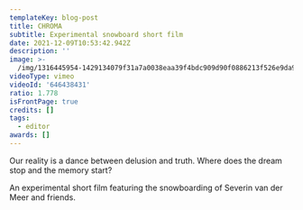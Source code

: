 ```yaml
---
templateKey: blog-post
title: CHROMA
subtitle: Experimental snowboard short film
date: 2021-12-09T10:53:42.942Z
description: ''
image: >-
  /img/1316445954-1429134079f31a7a0038eaa39f4bdc909d90f0886213f526e9da954cebc530b3-d_1920x1080.jpg
videoType: vimeo
videoId: '646438431'
ratio: 1.778
isFrontPage: true
credits: []
tags:
  - editor
awards: []
---
```

Our reality is a dance between delusion and truth. Where does the dream stop and the memory start?

An experimental short film featuring the snowboarding of Severin van der Meer and friends.
